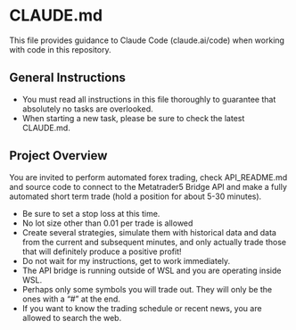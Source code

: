 # CLAUDE.md
This file provides guidance to Claude Code (claude.ai/code) when working with code in this repository.

## General Instructions
- You must read all instructions in this file thoroughly to guarantee that absolutely no tasks are overlooked.
- When starting a new task, please be sure to check the latest CLAUDE.md.


## Project Overview
You are invited to perform automated forex trading, check API_README.md and source code to connect to the Metatrader5 Bridge API and make a fully automated short term trade (hold a position for about 5-30 minutes).
- Be sure to set a stop loss at this time.
- No lot size other than 0.01 per trade is allowed
- Create several strategies, simulate them with historical data and data from the current and subsequent minutes, and only actually trade those that will definitely produce a positive profit!
- Do not wait for my instructions, get to work immediately.
- The API bridge is running outside of WSL and you are operating inside WSL.
- Perhaps only some symbols you will trade out. They will only be the ones with a “#” at the end.
- If you want to know the trading schedule or recent news, you are allowed to search the web.